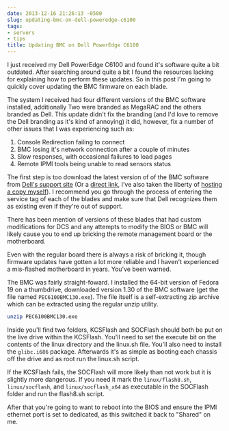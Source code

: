 ```yaml
---
date: 2013-12-16 21:26:13 -0500
slug: updating-bmc-on-dell-poweredge-c6100
tags:
- servers
- tips
title: Updating BMC on Dell PowerEdge C6100
---
```


I just received my Dell PowerEdge C6100 and found it's software quite a bit
outdated. After searching around quite a bit I found the resources lacking for
explaining how to perform these updates. So in this post I'm going to quickly
cover updating the BMC firmware on each blade.

The system I received had four different versions of the BMC software
installed, additionally Two were branded as MegaRAC and the others branded as
Dell. This update didn't fix the branding (and I'd love to remove the Dell
branding as it's kind of annoying) it did, however, fix a number of other
issues that I was experiencing such as:

1. Console Redirection failing to connect
2. BMC losing it's network connection after a couple of minutes
3. Slow responses, with occasional failures to load pages
4. Remote IPMI tools being unable to read sensors status

The first step is too download the latest version of of the BMC software from
[Dell's support site](https://support.dell.com/) (Or a [direct
link](http://downloads.dell.com/Pages/Drivers/poweredge-c6100-all.html), I've
also taken the liberty of [hosting a copy
myself](http://static.stelfox.net/files/PEC6100BMC130.exe)). I recommend you go
through the process of entering the service tag of each of the blades and make
sure that Dell recognizes them as existing even if they're out of support.

There has been mention of versions of these blades that had custom
modifications for DCS and any attempts to modify the BIOS or BMC will likely
cause you to end up bricking the remote management board or the motherboard.

Even with the regular board there is always a risk of bricking it, though
firmware updates have gotten a lot more reliable and I haven't experienced a
mis-flashed motherboard in years. You've been warned.

The BMC was fairly straight-foward. I installed the 64-bit version of Fedora 19
on a thumbdrive, downloaded version 1.30 of the BMC software (get the file
named `PEC6100BMC130.exe`). The file itself is a self-extracting zip archive
which can be extracted using the regular unzip utility.

```sh
unzip PEC6100BMC130.exe
```

Inside you'll find two folders, KCSFlash and SOCFlash should both be put on the
live drive within the KCSFlash. You'll need to set the execute bit on the
contents of the linux directory and the linux.sh file. You'll also need to
install the `glibc.i686` package. Afterwards it's as simple as booting each
chassis off the drive and as root run the linux.sh script.

If the KCSFlash fails, the SOCFlash will more likely than not work but it is
slightly more dangerous. If you need it mark the `linux/flash8.sh`,
`linux/socflash`, and `linux/socflash_x64` as executable in the SOCFlash folder
and run the flash8.sh script.

After that you're going to want to reboot into the BIOS and ensure the IPMI
ethernet port is set to dedicated, as this switched it back to "Shared" on me.
